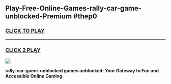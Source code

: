 
## Play-Free-Online-Games-rally-car-game-unblocked-Premium #thep0
<h3>
<a href="https://premium.freeplayer.one?title=rally-car-game-unblocked&ref=8M">CLICK TO PLAY</a></h3>
<hr>

<h3>
<a href="https://premium.freeplayer.one?title=rally-car-game-unblocked&ref=8M">CLICK 2 PLAY</a>
  
</h3>

<a href="https://premium.freeplayer.one?title=rally-car-game-unblocked&ref=8M"><img src="https://clearcache.store/games.png"></a>


**rally-car-game-unblocked games unblocked: Your Gateway to Fun and Accessible Online Gaming**
